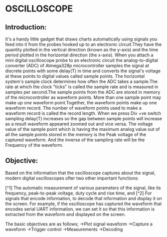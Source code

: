 # OSCILLOSCOPE

## Introduction:
It's a handy little gadget that draws charts automatically using signals you feed into it from the probes hooked up to an electronic circuit.They have the quantity plotted in the vertical direction (known as the y-axis) and the time period plotted in the horizontal direction (the x-axis).
When you attach a mini digital oscilloscope probe to an electronic circuit the analog-to-digital converter (ADC) of Atmega328p microcontroller samples the signal at discrete points with some delay(T) in time and converts the signal's voltage at these points to digital values called sample points.
The horizontal system's sample clock determines how often the ADC takes a sample.The rate at which the clock "ticks" is called the sample rate and is measured in samples per second.The sample points from the ADC are stored in memory of the microcontroller as waveform points. More than one sample point may make up one waveform point.Together, the waveform points make up one waveform record. The number of waveform points used to make a waveform record is called the record length. When we press Div +ve switch sampling delay(T) increases so the gap between sample points will increase as a result waveform appeared zoomed out and vice versa. The voltage value of the sample point which is having the maximum analog value out of all the sample points stored in the memory is the Peak voltage of the captured waveform. And the inverse of the sampling rate will be the Frequency of the waveform.

## Objective:
Based on the information that the oscilloscope captures about the signal, modern digital oscilloscopes ofter two other important functions: 

  [^1] The automatic measurement of various parameters of the signal, like its frequency, peak-to-peak voltage, duty cycle and rise time, and 
  [^2] For signals that encode information, to decode that information and display it on the screen. For example, if the oscilloscope has captured the waveform that encodes serial UART information, we can set it so that this information is extracted from the waveform and displayed on the screen.

  The basic objectives are as follows;
  ->Plot signal waveform
  ->Capture a waveform
  ->Trigger control
  ->Measurements
  ->Decoding
